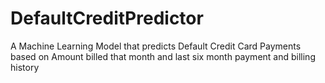# DefaultCreditPredictor
A Machine Learning Model that predicts Default Credit Card Payments based on Amount billed that month and last six month payment and billing history
